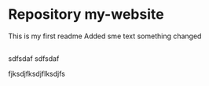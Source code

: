# Repository my-website
This is my first readme
Added sme text
something changed


## 
sdfsdaf
sdfsdaf

fjksdjfksdjflksdjfs
